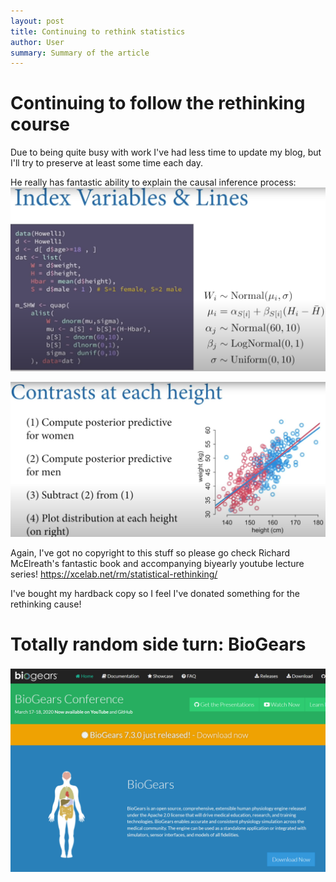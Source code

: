 ```yaml
---
layout: post
title: Continuing to rethink statistics
author: User
summary: Summary of the article
---
```


# Continuing to follow the rethinking course
Due to being quite busy with work I've had less time to update my blog, but I'll try to preserve at least some time each day.

He really has fantastic ability to explain the causal inference process: 
![](../assets/images/2022-05-11-Wednesday_statistics/2022-05-11-17-30-53.png)

![](../assets/images/2022-05-11-Wednesday_statistics/2022-05-11-17-30-28.png)

Again, I've got no copyright to this stuff so please go check Richard McElreath's fantastic book and accompanying biyearly youtube lecture series! https://xcelab.net/rm/statistical-rethinking/

I've bought my hardback copy so I feel I've donated something for the rethinking cause!

# Totally random side turn: BioGears

![](../assets/images/2022-05-11-Wednesday_statistics/2022-05-11-18-08-14.png)